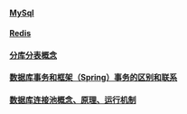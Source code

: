 
#### [MySql](./数据库/MySql/_dirs.md)
#### [Redis](./数据库/Redis/_dirs.md)
#### [分库分表概念](./数据库/分库分表概念.md)
#### [数据库事务和框架（Spring）事务的区别和联系](./数据库/数据库事务和框架（Spring）事务的区别和联系.md)
#### [数据库连接池概念、原理、运行机制](./数据库/数据库连接池概念、原理、运行机制.md)